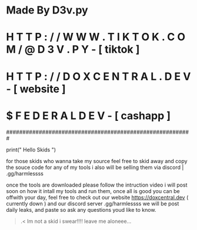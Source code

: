 # Made By D3v.py 
# H T T P : / / W W W . T I K T O K . C O M / @ D 3 V . P Y - [ tiktok ]
# H T T P : / / D O X C E N T R A L . D E V - [ website ]
# $ F E D E R A L D E V - [ cashapp ]
#########################################################

print(" Hello Skids ")

for those skids who wanna take my source feel free to skid away and copy the souce code for any of my tools
i also will be selling them via discord | .gg/harmlessss 

once the tools are downloaded please follow the intruction video i will post soon on how it intall my tools and run them,
once all is good you can be offwith your day, feel free to check out our website https://doxcentral.dev ( currently down )
and our discord server .gg/harmlessss we will be post daily leaks, and paste so ask any questions youd like to know.


>.< Im not a skid i swear!!!!
leave me aloneee... 
